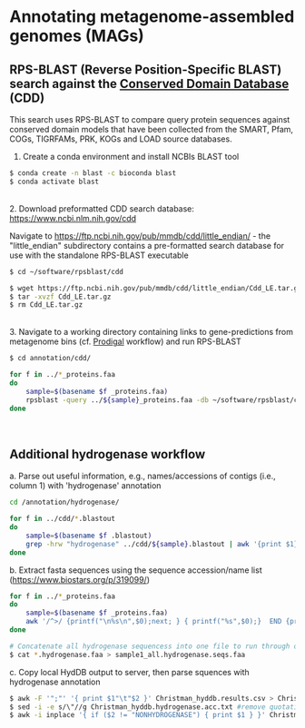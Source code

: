 # Annotating metagenome-assembled genomes (MAGs)

## RPS-BLAST (Reverse Position-Specific BLAST) search against the [Conserved Domain Database](https://www.ncbi.nlm.nih.gov/Structure/cdd/cdd_help.shtml#RPSBFtpDat) (CDD)

This search uses RPS-BLAST to compare query protein sequences against conserved domain models that have been collected from the SMART, Pfam, COGs, TIGRFAMs, PRK, KOGs and LOAD source databases.

1. Create a conda environment and install NCBIs BLAST tool

```bash
$ conda create -n blast -c bioconda blast
$ conda activate blast
```

\
2. Download preformatted CDD search database: https://www.ncbi.nlm.nih.gov/cdd 
 
Navigate to https://ftp.ncbi.nih.gov/pub/mmdb/cdd/little_endian/ - the "little_endian" subdirectory contains a pre-formatted search database for use with the standalone RPS-BLAST executable

```bash
$ cd ~/software/rpsblast/cdd

$ wget https://ftp.ncbi.nih.gov/pub/mmdb/cdd/little_endian/Cdd_LE.tar.gz
$ tar -xvzf Cdd_LE.tar.gz
$ rm Cdd_LE.tar.gz
```

\
3. Navigate to a working directory containing links to gene-predictions from metagenome bins (cf. [Prodigal](https://github.com/dgittins/Metagenomics/blob/main/annotation/genepredictionProdigal.md) workflow) and run RPS-BLAST

```bash
$ cd annotation/cdd/

for f in ../*_proteins.faa
do
	sample=$(basename $f _proteins.faa)
	rpsblast -query ../${sample}_proteins.faa -db ~/software/rpsblast/cdd/Cdd -out ${sample}.cdd.blastout -evalue 1e-7 -outfmt '6 qseqid sseqid sacc evalue bitscore stitle' -num_threads 40 
done
```

<br/>

## Additional hydrogenase workflow

a. Parse out useful information, e.g., names/accessions of contigs (i.e., column 1) with 'hydrogenase' annotation

```bash
cd /annotation/hydrogenase/

for f in ../cdd/*.blastout
do 
	sample=$(basename $f .blastout)
	grep -hrw "hydrogenase" ../cdd/${sample}.blastout | awk '{print $1}' | awk '!seen[$0]++' > ${sample}.hydrogenase.acc.txt #last command removes duplicate contig accessions
done
```

b. Extract fasta sequences using the sequence accession/name list (https://www.biostars.org/p/319099/)

```bash
for f in ../*_proteins.faa
do 
	sample=$(basename $f _proteins.faa)
	awk '/^>/ {printf("\n%s\n",$0);next; } { printf("%s",$0);}  END {printf("\n");}' < ../${sample}_proteins.faa | grep -w -A 1 -Ff ${sample}.cdd.hydrogenase.acc.txt --no-group-separator > ${sample}.hydrogenase.faa #first command converts a multiline fasta to a singleline fasta
done
```

```bash
# Concatenate all hydrogenase sequencess into one file to run through online HydDB hydrogenase classifier
$ cat *.hydrogenase.faa > sample1_all.hydrogenase.seqs.faa
```

c. Copy local HydDB output to server, then parse squences with hydrogenase annotation

```bash
$ awk -F '";"' '{ print $1"\t"$2 }' Christman_hyddb.results.csv > Christman_hyddb.hydrogenase.acc.txt #split text to columns by ";"
$ sed -i -e s/\"//g Christman_hyddb.hydrogenase.acc.txt #remove quotation marks added by HydDB
$ awk -i inplace '{ if ($2 != "NONHYDROGENASE") { print $1 } }' Christman_hyddb.hydrogenase.acc.txt #filter to column 1 (contig accession) when column 2 does not equal 'NONHYDROGENASE'
```
